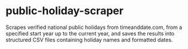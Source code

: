 # public-holiday-scraper
Scrapes verified national public holidays from timeanddate.com, from a specified start year up to the current year, and saves the results into structured CSV files containing holiday names and formatted dates.
